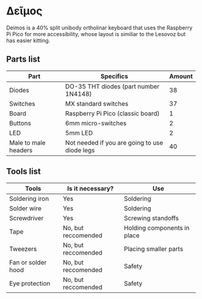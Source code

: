 # Δεῖμος
Deimos is a 40% split unibody ortholinar keyboard that uses the Raspberry Pi Pico for more accessibility, whose layout is similiar to the Lesovoz but has easier kitting. 

## Parts list
| Part          | Specifics     | Amount |
| ------------- | ------------- | ------ |
| Diodes        | DO-35 THT diodes (part number 1N4148)  | 38     |
| Switches      | MX standard switches  | 37     |
| Board         | Raspberry Pi Pico (classic board) | 1      |
| Buttons | 6mm micro-switches | 2 |
| LED | 5mm LED | 2 |
| Male to male headers | Not needed if you are going to use diode legs | 40 |
## Tools list
| Tools         | Is it necessary? | Use |
| ------------- | ------------- | ------ |
| Soldering iron      | Yes  | Soldering |
| Solder wire| Yes | Soldering |
| Screwdriver | Yes | Screwing standoffs |
| Tape | No, but reccomended | Holding components in place |
| Tweezers | No, but reccomended | Placing smaller parts |
| Fan or solder hood | No, but reccomended | Safety |
| Eye protection | No, but reccomended | Safety |
